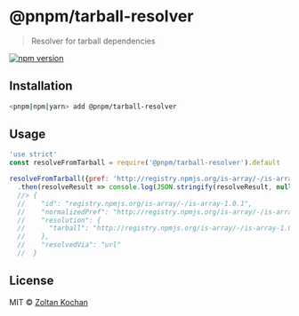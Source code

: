 # @pnpm/tarball-resolver

> Resolver for tarball dependencies

<!--@shields('npm')-->
[![npm version](https://img.shields.io/npm/v/@pnpm/tarball-resolver.svg)](https://www.npmjs.com/package/@pnpm/tarball-resolver)
<!--/@-->

## Installation

```sh
<pnpm|npm|yarn> add @pnpm/tarball-resolver
```

## Usage

<!--@example('./example.js')-->
```js
'use strict'
const resolveFromTarball = require('@pnpm/tarball-resolver').default

resolveFromTarball({pref: 'http://registry.npmjs.org/is-array/-/is-array-1.0.1.tgz'})
  .then(resolveResult => console.log(JSON.stringify(resolveResult, null, 2)))
  //> {
  //    "id": "registry.npmjs.org/is-array/-/is-array-1.0.1",
  //    "normalizedPref": "http://registry.npmjs.org/is-array/-/is-array-1.0.1.tgz",
  //    "resolution": {
  //      "tarball": "http://registry.npmjs.org/is-array/-/is-array-1.0.1.tgz"
  //    },
  //    "resolvedVia": "url"
  //  }
```
<!--/@-->

## License

MIT © [Zoltan Kochan](https://www.kochan.io/)
